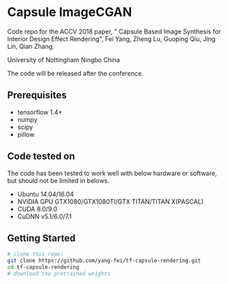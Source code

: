 Capsule ImageCGAN
======================================================================
Code repo for the ACCV 2018 paper, "
Capsule Based Image Synthesis for Interior Design Effect Rendering", Fei Yang, Zheng Lu, Guoping Qiu, Jing Lin, Qian Zhang.

University of Nottingham Ningbo China

The code will be released after the conference. 


## Prerequisites
- tensorflow 1.4+
- numpy 
- scipy
- pillow
## Code tested on
The code has been tested to work well with below hardware or software, but should not be limited in belows. 
- Ubuntu 14.04/16.04
- NVIDIA GPU GTX1080/GTX1080TI/GTX TITAN/TITAN X(PASCAL)
- CUDA 8.0/9.0
- CuDNN v5.1/6.0/7.1

## Getting Started
```sh
# clone this repo:
git clone https://github.com/yang-fei/tf-capsule-rendering.git
cd tf-capsule-rendering
# download the pretrained weights



